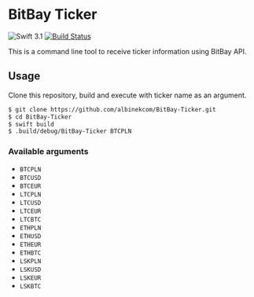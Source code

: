 # BitBay Ticker

![Swift 3.1](https://img.shields.io/badge/Swift-3.1-orange.svg)
[![Build Status](https://travis-ci.org/albinekcom/BitBay-Ticker.svg?branch=master)](https://travis-ci.org/albinekcom/BitBay-Ticker)

This is a command line tool to receive ticker information using BitBay API.


## Usage

Clone this repository, build and execute with ticker name as an argument.

```bash
$ git clone https://github.com/albinekcom/BitBay-Ticker.git
$ cd BitBay-Ticker
$ swift build
$ .build/debug/BitBay-Ticker BTCPLN
```

### Available arguments

- `BTCPLN`
- `BTCUSD`
- `BTCEUR`
- `LTCPLN`
- `LTCUSD`
- `LTCEUR`
- `LTCBTC`
- `ETHPLN`
- `ETHUSD`
- `ETHEUR`
- `ETHBTC`
- `LSKPLN`
- `LSKUSD`
- `LSKEUR`
- `LSKBTC`
